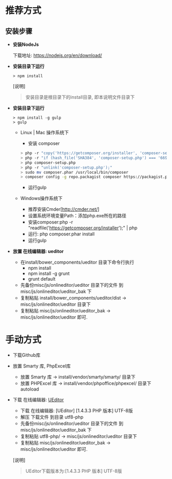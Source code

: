# 推荐方式

## 安装步骤

* **安装NodeJs**

  下载地址: https://nodejs.org/en/download/

* **安装目录下运行**

  ```
  > npm install
  ```
  [说明]
  > 安装目录是根目录下的install目录, 即本说明文件目录下

* **安装目录下运行**

  ```
  > npm install -g gulp
  > gulp
  ```

  - Linux | Mac 操作系统下
    - 安装 composer

    ```bash
    > php -r "copy('https://getcomposer.org/installer', 'composer-setup.php');"
    > php -r "if (hash_file('SHA384', 'composer-setup.php') === '669656bab3166a7aff8a7506b8cb2d1c292f042046c5a994c43155c0be6190fa0355160742ab2e1c88d40d5be660b410') { echo 'Installer verified'; } else { echo 'Installer corrupt'; unlink('composer-setup.php'); } echo PHP_EOL;"
    > php composer-setup.php
    > php -r "unlink('composer-setup.php');"
    > sudo mv composer.phar /usr/local/bin/composer
    > composer config -g repo.packagist composer https://packagist.phpcomposer.com
    ```
    - 运行gulp

  - Windows操作系统下
    - 推荐安装Cmder[http://cmder.net/]
    - 设置系统环境变量Path：添加php.exe所在的路径
    - 安装composer:php -r "readfile('https://getcomposer.org/installer');" | php
    - 运行: php composer.phar install
    - 运行gulp

* **放置 在线编辑器: ueditor**
  - 在install/bower_components/ueditor 目录下命令行执行
    - npm install
    - npm install -g grunt
    - grunt default
  - 先备份misc/js/onlineditor/ueditor 目录下的文件 到 misc/js/onlineditor/ueditor_bak 下
  - 复制粘贴 install/bower_components/ueditor/dist -> misc/js/onlineditor/ueditor 目录下
  - 复制粘贴 misc/js/onlineditor/ueditor_bak -> misc/js/onlineditor/ueditor 即可.

# 手动方式

* 下载Github库

* 放置 Smarty 库, PhpExcel库
  - 放置 Smarty 库 -> install/vendor/smarty/smarty/ 目录下
  - 放置 PHPExcel 库 -> install/vendor/phpoffice/phpexcel/ 目录下autoload

* 下载 在线编辑器: [UEditor](http://ueditor.baidu.com/website/download.html)
  - 下载 在线编辑器: [UEditor] [1.4.3.3 PHP 版本] UTF-8版
  - 解压 下载文件 到目录 utf8-php
  - 先备份misc/js/onlineditor/ueditor 目录下的文件 到 misc/js/onlineditor/ueditor_bak 下
  - 复制粘贴 utf8-php/ -> misc/js/onlineditor/ueditor 目录下
  - 复制粘贴 misc/js/onlineditor/ueditor_bak -> misc/js/onlineditor/ueditor 即可.

  [说明]
  > UEditor下载版本为:[1.4.3.3 PHP 版本] UTF-8版
